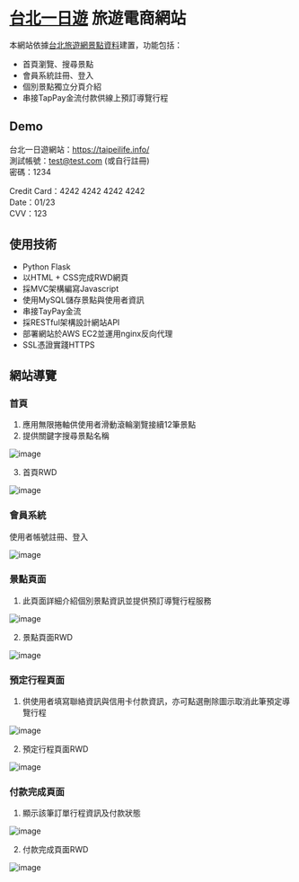 # [台北一日遊](https://taipeilife.info/) 旅遊電商網站

本網站依據[台北旅遊網景點資料](https://data.taipei/#/dataset/detail?id=bd31c976-d3a5-4eed-b8c3-7454bc266afa)建置，功能包括：
* 首頁瀏覽、搜尋景點
* 會員系統註冊、登入
* 個別景點獨立分頁介紹
* 串接TapPay金流付款供線上預訂導覽行程

## Demo
台北一日遊網站：https://taipeilife.info/<br>
測試帳號：test@test.com (或自行註冊)<br>
密碼：1234

Credit Card：4242 4242 4242 4242<br>
Date：01/23<br>
CVV：123

## 使用技術
* Python Flask
* 以HTML + CSS完成RWD網頁
* 採MVC架構編寫Javascript
* 使用MySQL儲存景點與使用者資訊
* 串接TayPay金流
* 採RESTful架構設計網站API
* 部署網站於AWS EC2並運用nginx反向代理
* SSL憑證實踐HTTPS

## 網站導覽
### 首頁
1. 應用無限捲軸供使用者滑動滾輪瀏覽接續12筆景點
2. 提供關鍵字搜尋景點名稱

![image](https://user-images.githubusercontent.com/24973056/128669442-446e70f8-5754-45c9-a316-838d04f1975f.png)

3. 首頁RWD

![image](https://user-images.githubusercontent.com/24973056/128669448-7d1b6d2e-62ec-4dd6-b3f6-b881c46f1c47.png)

### 會員系統
使用者帳號註冊、登入

![image](https://user-images.githubusercontent.com/24973056/128671516-337594a0-204d-4f8b-9672-3f6e9d7ff7be.png)

### 景點頁面
1. 此頁面詳細介紹個別景點資訊並提供預訂導覽行程服務

![image](https://user-images.githubusercontent.com/24973056/128672205-7d83d823-f08f-4daa-85ad-de0c8b96065f.png)

2. 景點頁面RWD

![image](https://user-images.githubusercontent.com/24973056/128672208-9c343b20-8a93-4d54-9a07-bc02030d2c39.png)

### 預定行程頁面
1. 供使用者填寫聯絡資訊與信用卡付款資訊，亦可點選刪除圖示取消此筆預定導覽行程

![image](https://user-images.githubusercontent.com/24973056/128672908-09b94ae8-2c15-4115-92b5-31aa401a6993.png)

2. 預定行程頁面RWD

![image](https://user-images.githubusercontent.com/24973056/128672911-a3805ae0-5d2d-40f9-8d6c-e676f4a895b5.png)

### 付款完成頁面
1. 顯示該筆訂單行程資訊及付款狀態

![image](https://user-images.githubusercontent.com/24973056/128674101-a9ab6c32-54fc-4bd7-a8a1-570b872f095a.png)

2. 付款完成頁面RWD

![image](https://user-images.githubusercontent.com/24973056/128674106-d89150de-4717-4c8f-806f-b00b0486a2cf.png)
